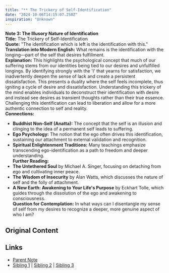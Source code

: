 ```yaml
---
title: "** The Trickery of Self-Identification"
date: "2024-10-06T14:15:07.250Z"
inspiration: "Unknown"
---
```


  
**Note 3: The Illusory Nature of Identification**  
**Title:** The Trickery of Self-Identification  
**Quote:** "The identification which is left is the identification with this."  
**Translation into Modern English:** What remains is the identification with the longing—part of the self that desires fulfillment.  
**Explanation:** This highlights the psychological concept that much of our suffering stems from our identities being tied to our desires and unfulfilled longings. By identifying strongly with the 'I' that yearns for satisfaction, we inadvertently deepen the sense of lack and create a persistent dissatisfaction. This presents a duality where the self feels incomplete, thus igniting a cycle of desire and dissatisfaction. Understanding this trickery of the mind enables individuals to deconstruct their identification with desire and instead see desires as transient thoughts rather than their true essence. Challenging this identification can lead to liberation and allow for a more authentic connection to self and reality.  
**Connections:**  
- **Buddhist Non-Self (Anatta):** The concept that the self is an illusion and clinging to the idea of a permanent self leads to suffering.  
- **Ego Psychology:** The notion that the ego often drives this identification, sustaining our attachment to external validation and recognition.  
- **Spiritual Enlightenment Traditions:** Many teachings emphasize transcending ego-identification as a path to freedom and deeper understanding.  
**Further Reading:**  
- **The Untethered Soul** by Michael A. Singer, focusing on detaching from ego and cultivating inner peace.  
- **The Wisdom of Insecurity** by Alan Watts, which discusses the nature of self and the folly of attachment.  
- **A New Earth: Awakening to Your Life's Purpose** by Eckhart Tolle, which guides through the dissolution of the ego and awakening to consciousness.  
**Question for Contemplation:** In what ways can I disentangle my sense of self from my desires to recognize a deeper, more genuine aspect of who I am?  



## Original Content



## Links

- [Parent Note](/parent-note.md)
- [Sibling 1](/zettel1.md) | [Sibling 2](/zettel2.md) | [Sibling 3](/zettel3.md)
